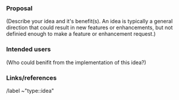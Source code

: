 ### Proposal
(Describe your idea and it's benefit(s). An idea is typically a general
direction that could result in new features or enhancements, but not definied
enough to make a feature or enhancement request.)


### Intended users
(Who could benifit from the implementation of this idea?)


### Links/references


/label ~"type::idea"

